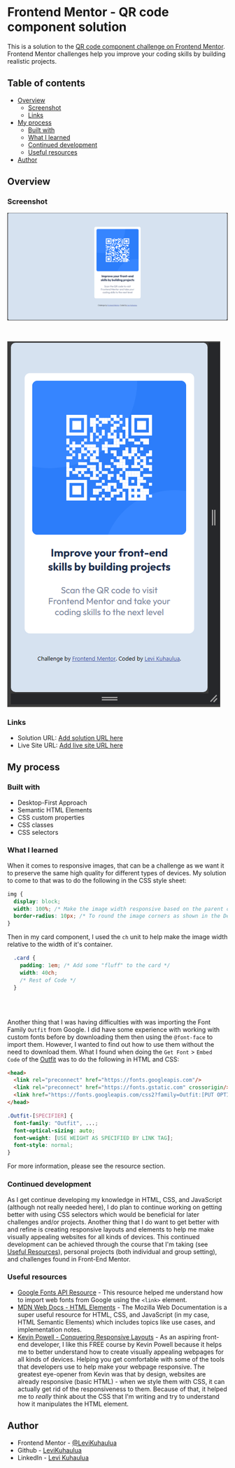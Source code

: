 # Frontend Mentor - QR code component solution

This is a solution to the [QR code component challenge on Frontend Mentor](https://www.frontendmentor.io/challenges/qr-code-component-iux_sIO_H). Frontend Mentor challenges help you improve your coding skills by building realistic projects. 

## Table of contents

- [Overview](#overview)
  - [Screenshot](#screenshot)
  - [Links](#links)
- [My process](#my-process)
  - [Built with](#built-with)
  - [What I learned](#what-i-learned)
  - [Continued development](#continued-development)
  - [Useful resources](#useful-resources)
- [Author](#author)

## Overview

### Screenshot

![](./Images/screenshot-desktop.png)

<br/> 

![](./Images/screenshot-mobile.png)

### Links

- Solution URL: [Add solution URL here](https://your-solution-url.com)
- Live Site URL: [Add live site URL here](https://your-live-site-url.com)

## My process

### Built with

- Desktop-First Approach
- Semantic HTML Elements
- CSS custom properties
- CSS classes
- CSS selectors


### What I learned

When it comes to responsive images, that can be a challenge as we want it to preserve the same high quality for different types of devices. My solution to come to that was to do the following in the CSS style sheet: 

```css
img {
  display: block; 
  width: 100%; /* Make the image width responsive based on the parent container */ 
  border-radius: 10px; /* To round the image corners as shown in the Desktop and Mobile preview */ 
}
```

Then in my card component, I used the `ch` unit to help make the image width relative to the width of it's container.  

```css 
  .card {
    padding: 1em; /* Add some "fluff" to the card */ 
    width: 40ch; 
    /* Rest of Code */
  }
```

<br/><br/>

Another thing that I was having difficulties with was importing the Font Family `Outfit` from Google. I did have some experience with working with custom fonts before by downloading them then using the `@font-face` to import them. However, I wanted to find out how to use them without the need to download them. What I found when doing the `Get Font` > `Embed Code` of the [Outfit](https://fonts.google.com/specimen/Outfit) was to do the following in HTML and CSS:

```html
<head>
  <link rel="preconnect" href="https://fonts.googleapis.com"/>
  <link rel="preconnect" href="https://fonts.gstatic.com" crossorigin/>
  <link href="https://fonts.googleapis.com/css2?family=Outfit:[PUT OPTIONS HERE]" rel="stylesheet"/>
</head> 
```
```css
.Outfit-[SPECIFIER] {
  font-family: "Outfit", ...; 
  font-optical-sizing: auto; 
  font-weight: [USE WEIGHT AS SPECIFIED BY LINK TAG];  
  font-style: normal; 
}
```

For more information, please see the resource section. 

### Continued development

As I get continue developing my knowledge in HTML, CSS, and JavaScript (although not really needed here), I do plan to continue working on getting better with using CSS selectors which would be beneficial for later challenges and/or projects. Another thing that I do want to get better with and refine is creating responsive layouts and elements to help me make visually appealing websites for all kinds of devices. This continued development can be achieved through the course that I'm taking (see [Useful Resources](#useful-resources)), personal projects (both individual and group setting), and challenges found in Front-End Mentor. 


### Useful resources

- [Google Fonts API Resource](https://developers.google.com/fonts/docs/css2) - This resource helped me understand how to import web fonts from Google using the `<link>` element.  
- [MDN Web Docs - HTML Elements](https://developer.mozilla.org/en-US/docs/Web/HTML/Reference) - The Mozilla Web Documentation is a super useful resource for HTML, CSS, and JavaScript (in my case, HTML Semantic Elements) which includes topics like use cases, and implementation notes. 
- [Kevin Powell - Conquering Responsive Layouts](https://courses.kevinpowell.co/conquering-responsive-layouts) - As an aspiring front-end developer, I like this FREE course by Kevin Powell because it helps me to better understand how to create visually appealing webpages for all kinds of devices. Helping you get comfortable with some of the tools that developers use to help make your webpage responsive. The greatest eye-opener from Kevin was that by design, websites are already responsive (basic HTML) - when we style them with CSS, it can actually get rid of the responsiveness to them. Because of that, it helped me to *really* think about the CSS that I'm writing and try to understand how it manipulates the HTML element. 


## Author

- Frontend Mentor - [@LeviKuhaulua](https://www.frontendmentor.io/profile/LeviKuhaulua)
- Github - [LeviKuhaulua](https://github.com/LeviKuhaulua)
- LinkedIn - [Levi Kuhaulua](www.linkedin.com/in/levi-kuhaulua)


